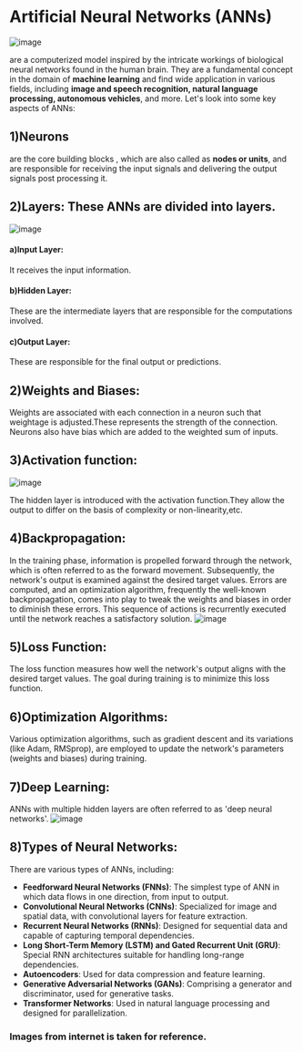 # Artificial Neural Networks (ANNs) 
![image](https://github.com/YashBajpaiGITHUB/TechBlogzz/assets/146579018/a5426930-52e1-4f48-b7bc-90a2a3596267)

are a computerized model inspired by the intricate workings of biological neural networks found in the human brain.
They are a fundamental concept in the domain of **machine learning** and find wide application in various fields, including **image and speech recognition, natural language processing, autonomous vehicles**, and more. 
Let's look into some key aspects of ANNs:
## 1)Neurons
are the core building blocks , which are also called as **nodes or units**, and are responsible for receiving the input signals and delivering the output signals post processing it.
## 2)Layers: These ANNs are divided into layers. 
![image](https://github.com/YashBajpaiGITHUB/TechBlogzz/assets/146579018/f583d298-100a-46b7-a5f9-b24c2245a5c3)

#### a)Input Layer: 
It receives the input information.
#### b)Hidden Layer:
These are the intermediate layers that are responsible for the computations involved.
#### c)Output Layer:
These are responsible for the final output or predictions.
## 2)Weights and Biases:
Weights are associated with each connection in a neuron such that weightage is adjusted.These represents the strength of the connection. Neurons also have bias which are added to the weighted sum of inputs.

## 3)Activation function: 
![image](https://github.com/YashBajpaiGITHUB/TechBlogzz/assets/146579018/2d01914b-8a55-4408-819d-4834e1150d90)

The hidden layer is introduced with the activation function.They allow the output to differ on the basis of complexity or non-linearity,etc.
## 4)Backpropagation:
In the training phase, information is propelled forward through the network, which is often referred to as the forward movement.
Subsequently, the network's output is examined against the desired target values. Errors are computed, and an optimization algorithm, frequently the well-known backpropagation, comes into play to tweak the weights and biases in order to diminish these errors.
This sequence of actions is recurrently executed until the network reaches a satisfactory solution.
![image](https://github.com/YashBajpaiGITHUB/TechBlogzz/assets/146579018/d9f6d396-18c0-489c-a9fe-8e578caebf4e)

## 5)Loss Function:
The loss function measures how well the network's output aligns with the desired target values. The goal during training is to minimize this loss function.
## 6)Optimization Algorithms:
Various optimization algorithms, such as gradient descent and its variations (like Adam, RMSprop), are employed to update the network's parameters (weights and biases) during training.
## 7)Deep Learning: 
ANNs with multiple hidden layers are often referred to as 'deep neural networks'.
![image](https://github.com/YashBajpaiGITHUB/TechBlogzz/assets/146579018/2d690c9b-1c66-423c-8ff9-34fb8613e749)

## 8)Types of Neural Networks:
There are various types of ANNs, including:

  + **Feedforward Neural Networks (FNNs)**: The simplest type of ANN in which data flows in one direction, from input to output.
  + **Convolutional Neural Networks (CNNs)**: Specialized for image and spatial data, with convolutional layers for feature extraction.
  + **Recurrent Neural Networks (RNNs)**: Designed for sequential data and capable of capturing temporal dependencies.
  + **Long Short-Term Memory (LSTM) and Gated Recurrent Unit (GRU)**: Special RNN architectures suitable for handling long-range dependencies.
  + **Autoencoders**: Used for data compression and feature learning.
  + **Generative Adversarial Networks (GANs)**: Comprising a generator and discriminator, used for generative tasks.
  + **Transformer Networks**: Used in natural language processing and designed for parallelization.
### Images from internet is taken for reference. 
